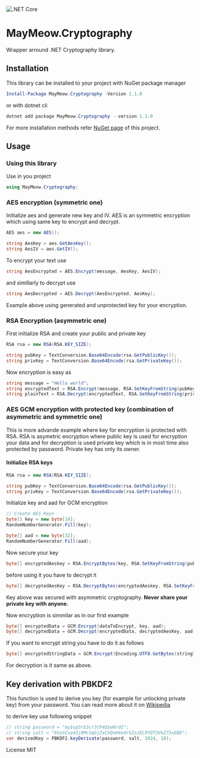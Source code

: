 ![.NET Core](https://github.com/MayMeow/MayMeow.Cryptography/workflows/.NET%20Core/badge.svg)

# MayMeow.Cryptography

Wrapper arround .NET Cryptography library.

## Installation

This library can be installed to your project with NuGet package manager

```powershell
Install-Package MayMeow.Cryptography -Version 1.1.0
```

or with dotnet cli

```powershell
dotnet add package MayMeow.Cryptography --version 1.1.0
```

For more installation methods refer [NuGet page](https://www.nuget.org/packages/MayMeow.Cryptography) of this project.

## Usage

### Using this library

Use in you project

```csharp
using MayMeow.Cryptography;
```

### AES encryption (symmetric one)

Initialize aes and generate new key and IV. AES is an symmetric encryption which using same key to encrypt and decrypt.

```csharp
AES aes = new AES();

string AesKey = aes.GetAesKey();
string AesIV = aes.GetIV();
```

To encrypt your text use

```csharp
string AesEncrypted = AES.Encrypt(message, AesKey, AesIV);
```

and simillarly to decrypt use

```csharp
string AesDecrypted = AES.Decrypt(AesEncrypted, AesKey);
```

Example above using generated and unprotected key for your encryption. 

### RSA Encryption (asymmetric one)

First initialize RSA and create your public and private key

```csharp
RSA rsa = new RSA(RSA.KEY_SIZE);

string pubKey = TextConversion.Base64Encode(rsa.GetPublicKey());
string privKey = TextConversion.Base64Encode(rsa.GetPrivateKey());
```

Now encryption is easy as

```csharp
string message = "Hello world";
string encryptedText = RSA.Encrypt(message, RSA.SetKeyFromString(pubKey));
string plainText = RSA.Decrypt(encryptedText, RSA.SetKeyFromString(privKey));
```

### AES GCM encryption with protected key (combination of asymmetric and symmetric one)

This is more advande example where key for encryption is protected with RSA. RSA is asymetric encryption where public key is used for encryption your data and for decryption is used private key which is in most time also protected by password. Private key has only its owner.

#### Initialize RSA keys

```csharp
RSA rsa = new RSA(RSA.KEY_SIZE);

string pubKey = TextConversion.Base64Encode(rsa.GetPublicKey());
string privKey = TextConversion.Base64Encode(rsa.GetPrivateKey());
```

Initialize key and aad for GCM encryption

```csharp
// Create AES Keys
byte[] key = new byte[16];
RandomNumberGenerator.Fill(key);

byte[] aad = new byte[32];
RandomNumberGenerator.Fill(aad);
```

Now secure your key

```csharp
byte[] encryptedAeskey = RSA.EncryptBytes(key, RSA.SetKeyFromString(pubKey));
```

before using it you have to decrypt it

```csharp
byte[] decryptedAesKey = RSA.DecryptBytes(encryptedAeskey, RSA.SetKeyFromString(privKey));
```

Key above was secured with asymmetric cryptography. **Never share your private key with anyone.**

Now encryption is simmilar as in our first example

```csharp
byte[] encryptedData = GCM.Encrypt(dataToEncrypt, key, aad);
byte[] decryptedData = GCM.Decrypt(encryptedData, decryptedAesKey, aad);
```

If you want to encrypt string you have to do it as follows

```csharp
byte[] encryptedStringData = GCM.Encrypt(Encoding.UTF8.GetBytes(stringToEncrypt), key, aad);
```

For decryption is it same as above.

## Key derivation with PBKDF2

This function is used to derive you key (for example for unlocking private key) from your password. You can read more about it on [Wikipedia](https://en.wikipedia.org/wiki/PBKDF2)

to derive key use following snippet

```csharp
// string password = "my$up3r$3cr3tP4$$w0rd1";
// string salt = "8VySCxa42j9McSqGjZxCVQnH4x4rSZszEL9YQT3VkZ75xbBD";
var derivedKey = PBKDF2.keyDerivate(password, salt, 1024, 10);
```

License MIT
